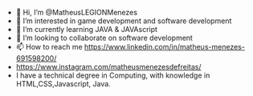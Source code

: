 - 👋 Hi, I’m @MatheusLEGIONMenezes
- 👀 I’m interested in game development and software development
- 🌱 I’m currently learning JAVA & JAVAscript
- 💞️ I’m looking to collaborate on software development
- 📫 How to reach me https://www.linkedin.com/in/matheus-menezes-691598200/
- https://www.instagram.com/matheusmenezesdefreitas/
- I have a technical degree in Computing, with knowledge in HTML,CSS,Javascript, Java.
<!---
MatheusLEGIONMenezes/MatheusLEGIONMenezes is a ✨ special ✨ repository because its `README.md` (this file) appears on your GitHub profile.
You can click the Preview link to take a look at your changes.
--->
